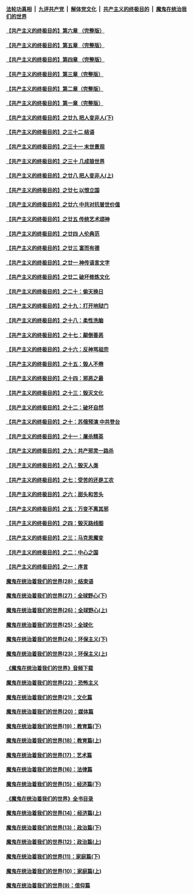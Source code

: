 ####  [法轮功真相](../../../../basic/blob/master/README.md?t=04270731) &nbsp;|&nbsp; [九评共产党](../../../../9ping.md/blob/master/README.md?t=04270731) &nbsp;|&nbsp; [解体党文化](../../../../jtdwh.md/blob/master/README.md?t=04270731)  &nbsp;|&nbsp; [共产主义的终极目的](../../../../gczydzjmd.md/blob/master/README.md?t=04270731) &nbsp;|&nbsp; [魔鬼在统治我们的世界](../../../../mgztzwmdsj.md/blob/master/README.md?t=04270731) 

#### [【共产主义的终极目的】第六章 （完整版）](../pages/nsc422/n11428913.md?t=04270731) 

#### [【共产主义的终极目的】第五章 （完整版）](../pages/nsc422/n11428912.md?t=04270731) 

#### [【共产主义的终极目的】第四章 （完整版）](../pages/nsc422/n11428907.md?t=04270731) 

#### [【共产主义的终极目的】第三章（完整版）](../pages/nsc422/n11428848.md?t=04270731) 

#### [【共产主义的终极目的】第二章（完整版）](../pages/nsc422/n11428831.md?t=04270731) 

#### [【共产主义的终极目的】第一章（完整版）](../pages/nsc422/n11417651.md?t=04270731) 

#### [【共产主义的终极目的】之廿九 把人变非人(下)](../pages/nsc422/n11344140.md?t=04270731) 

#### [【共产主义的终极目的】之三十二 结语](../pages/nsc422/n11360535.md?t=04270731) 

#### [【共产主义的终极目的】之三十一 末世景观](../pages/nsc422/n11351129.md?t=04270731) 

#### [【共产主义的终极目的】之三十 几成狼世界](../pages/nsc422/n11348280.md?t=04270731) 

#### [【共产主义的终极目的】之廿八 把人变非人(上)](../pages/nsc422/n11340492.md?t=04270731) 

#### [【共产主义的终极目的】之廿七 以恨立国](../pages/nsc422/n11336944.md?t=04270731) 

#### [【共产主义的终极目的】之廿六 中共对抗普世价值](../pages/nsc422/n11324785.md?t=04270731) 

#### [【共产主义的终极目的】之廿五 传统艺术颂神](../pages/nsc422/n11296396.md?t=04270731) 

#### [【共产主义的终极目的】之廿四 人伦典范](../pages/nsc422/n11296397.md?t=04270731) 

#### [【共产主义的终极目的】之廿三 富而有德](../pages/nsc422/n11283598.md?t=04270731) 

#### [【共产主义的终极目的】之廿一 神传语言文字](../pages/nsc422/n11263265.md?t=04270731) 

#### [【共产主义的终极目的】之廿二 破坏修炼文化](../pages/nsc422/n11245728.md?t=04270731) 

#### [【共产主义的终极目的】之二十：偷天换日](../pages/nsc422/n11238846.md?t=04270731) 

#### [【共产主义的终极目的】之十九：打开地狱门](../pages/nsc422/n11206376.md?t=04270731) 

#### [【共产主义的终极目的】之十八：柔性洗脑](../pages/nsc422/n11199994.md?t=04270731) 

#### [【共产主义的终极目的】之十七：颠倒善恶](../pages/nsc422/n11179782.md?t=04270731) 

#### [【共产主义的终极目的】之十六：反神骂祖宗](../pages/nsc422/n11166798.md?t=04270731) 

#### [【共产主义的终极目的】之十五：毁人不倦](../pages/nsc422/n11166792.md?t=04270731) 

#### [【共产主义的终极目的】之十四：邪恶之最](../pages/nsc422/n11150249.md?t=04270731) 

#### [【共产主义的终极目的】之十三：毁灭文化](../pages/nsc422/n11135227.md?t=04270731) 

#### [【共产主义的终极目的】之十二：破坏自然](../pages/nsc422/n11135214.md?t=04270731) 

#### [【共产主义的终极目的】之十：苏俄预演 中共登台](../pages/nsc422/n11118424.md?t=04270731) 

#### [【共产主义的终极目的】之十一：屠杀精英](../pages/nsc422/n11118442.md?t=04270731) 

#### [【共产主义的终极目的】之九：共产邪灵一路杀](../pages/nsc422/n11114139.md?t=04270731) 

#### [【共产主义的终极目的】之八：毁灭人类](../pages/nsc422/n11108503.md?t=04270731) 

#### [【共产主义的终极目的】之七：受苦的还是工农](../pages/nsc422/n11101809.md?t=04270731) 

#### [【共产主义的终极目的】之六：甜头和苦头](../pages/nsc422/n11096971.md?t=04270731) 

#### [【共产主义的终极目的】之五：万变不离其邪](../pages/nsc422/n11091285.md?t=04270731) 

#### [【共产主义的终极目的】之四：毁灭路线图](../pages/nsc422/n11086284.md?t=04270731) 

#### [【共产主义的终极目的】之三：马克思魔变](../pages/nsc422/n11061941.md?t=04270731) 

#### [【共产主义的终极目的】之二：中心之国](../pages/nsc422/n11047728.md?t=04270731) 

#### [【共产主义的终极目的】之一：序言](../pages/nsc422/n11086077.md?t=04270731) 

#### [魔鬼在统治着我们的世界(28)：结束语](../pages/nsc422/n10936246.md?t=04270731) 

#### [魔鬼在统治着我们的世界(27)：全球野心(下)](../pages/nsc422/n10928319.md?t=04270731) 

#### [魔鬼在统治着我们的世界(26)：全球野心(上)](../pages/nsc422/n10900318.md?t=04270731) 

#### [魔鬼在统治着我们的世界(25)：全球化](../pages/nsc422/n10788205.md?t=04270731) 

#### [魔鬼在统治着我们的世界(24)：环保主义(下)](../pages/nsc422/n10695307.md?t=04270731) 

#### [魔鬼在统治着我们的世界(23)：环保主义(上)](../pages/nsc422/n10688613.md?t=04270731) 

#### [《魔鬼在统治着我们的世界》音频下载](../pages/nsc422/n10635553.md?t=04270731) 

#### [魔鬼在统治着我们的世界(22)：恐怖主义](../pages/nsc422/n10614727.md?t=04270731) 

#### [魔鬼在统治着我们的世界(21)：文化篇](../pages/nsc422/n10597706.md?t=04270731) 

#### [魔鬼在统治着我们的世界(20)：媒体篇](../pages/nsc422/n10586579.md?t=04270731) 

#### [魔鬼在统治着我们的世界(19)：教育篇(下)](../pages/nsc422/n10564808.md?t=04270731) 

#### [魔鬼在统治着我们的世界(18)：教育篇(上)](../pages/nsc422/n10526970.md?t=04270731) 

#### [魔鬼在统治着我们的世界(17)：艺术篇](../pages/nsc422/n10499093.md?t=04270731) 

#### [魔鬼在统治着我们的世界(16)：法律篇](../pages/nsc422/n10485969.md?t=04270731) 

#### [魔鬼在统治着我们的世界(15)：经济篇(下)](../pages/nsc422/n10469975.md?t=04270731) 

#### [《魔鬼在统治着我们的世界》全书目录](../pages/nsc422/n10464261.md?t=04270731) 

#### [魔鬼在统治着我们的世界(14)：经济篇(上)](../pages/nsc422/n10457370.md?t=04270731) 

#### [魔鬼在统治着我们的世界(13)：政治篇(下)](../pages/nsc422/n10448270.md?t=04270731) 

#### [魔鬼在统治着我们的世界(12)：政治篇(上)](../pages/nsc422/n10444576.md?t=04270731) 

#### [魔鬼在统治着我们的世界(11)：家庭篇(下)](../pages/nsc422/n10440961.md?t=04270731) 

#### [魔鬼在统治着我们的世界(10)：家庭篇(上)](../pages/nsc422/n10435448.md?t=04270731) 

#### [魔鬼在统治着我们的世界(9)：信仰篇](../pages/nsc422/n10432159.md?t=04270731) 

